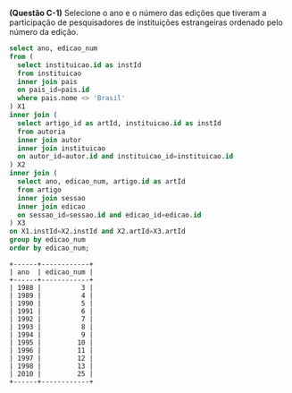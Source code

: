 **(Questão C-1)** Selecione o ano e o número das edições que tiveram a participação de pesquisadores de instituições
estrangeiras ordenado pelo número da edição.

```sql
select ano, edicao_num
from (
  select instituicao.id as instId
  from instituicao
  inner join pais
  on pais_id=pais.id
  where pais.nome <> 'Brasil'
) X1
inner join (
  select artigo_id as artId, instituicao.id as instId
  from autoria
  inner join autor
  inner join instituicao
  on autor_id=autor.id and instituicao_id=instituicao.id
) X2
inner join (
  select ano, edicao_num, artigo.id as artId
  from artigo
  inner join sessao
  inner join edicao
  on sessao_id=sessao.id and edicao_id=edicao.id
) X3
on X1.instId=X2.instId and X2.artId=X3.artId
group by edicao_num
order by edicao_num;
```
```
+------+------------+
| ano  | edicao_num |
+------+------------+
| 1988 |          3 |
| 1989 |          4 |
| 1990 |          5 |
| 1991 |          6 |
| 1992 |          7 |
| 1993 |          8 |
| 1994 |          9 |
| 1995 |         10 |
| 1996 |         11 |
| 1997 |         12 |
| 1998 |         13 |
| 2010 |         25 |
+------+------------+
```
